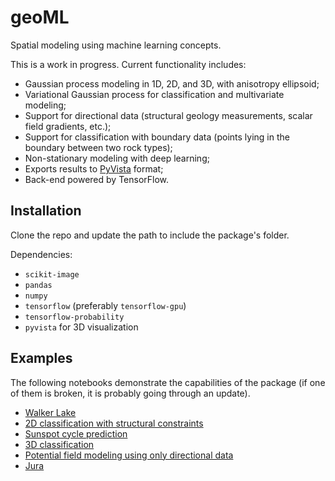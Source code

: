 # geoML
Spatial modeling using machine learning concepts.

This is a work in progress. Current functionality includes:

* Gaussian process modeling in 1D, 2D, and 3D, with 
anisotropy ellipsoid;
* Variational Gaussian process for classification and multivariate
modeling;
* Support for directional data (structural geology
measurements, scalar field gradients, etc.);
* Support for classification with boundary data (points
lying in the boundary between two rock types);
* Non-stationary modeling with deep learning;
* Exports results to [PyVista](https://github.com/pyvista/pyvista) format;
* Back-end powered by TensorFlow.

## Installation
Clone the repo and update the path to include the package's folder.

Dependencies:
* `scikit-image`
* `pandas`
* `numpy`
* `tensorflow` (preferably `tensorflow-gpu`)
* `tensorflow-probability`
* `pyvista` for 3D visualization

## Examples
The following notebooks demonstrate the capabilities of the package (if one
 of them is broken, it is probably going through an update).

* [Walker Lake](https://colab.research.google.com/drive/1zH-dAytMwR_OocDgJWE3Sy8pbcq0PdAJ)
* [2D classification with structural constraints](https://colab.research.google.com/drive/1eiIa8kavRIp5SK5R89ozkIj5lmeRrx9x)
* [Sunspot cycle prediction](https://colab.research.google.com/drive/1tbc7I8K0NmpCM4mOZZ1kghlXWnLamE5l)
* [3D classification](https://colab.research.google.com/drive/1oC8b-eCgrfLxMcVsxVv6EvQyeKelUUjE)
* [Potential field modeling using only directional data](https://colab.research.google.com/drive/141zuv7VH431fVt0dwHQiKCSJmYd6E9u8)
* [Jura](https://colab.research.google.com/drive/1v7Us_ljM5zwkLy6IIKfOjREazZSLepjU?usp=sharing)

